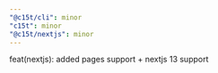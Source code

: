 ```yaml
---
"@c15t/cli": minor
"c15t": minor
"@c15t/nextjs": minor
---
```


feat(nextjs): added pages support + nextjs 13 support
